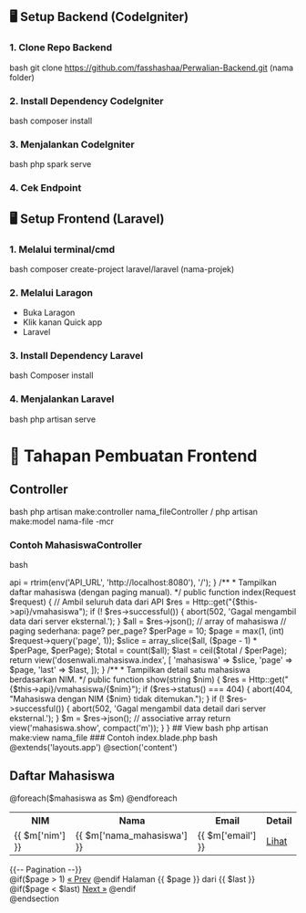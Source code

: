 ## 🖥️ Setup Backend (CodeIgniter)

### 1. Clone Repo Backend
bash
git clone https://github.com/fasshashaa/Perwalian-Backend.git (nama folder)


### 2. Install Dependency CodeIgniter
bash
composer install


### 3. Menjalankan CodeIgniter
bash
php spark serve

### 4. Cek Endpoint


## 🖥️ Setup Frontend (Laravel)

### 1. Melalui terminal/cmd
bash
composer create-project laravel/laravel (nama-projek)


### 2. Melalui Laragon
- Buka Laragon
- Klik kanan Quick app
- Laravel

### 3. Install Dependency Laravel
bash
Composer install


### 4. Menjalankan Laravel
bash
php artisan serve


# 📅 Tahapan Pembuatan Frontend

## Controller
bash
php artisan make:controller nama_fileController / php artisan make:model nama-file -mcr


### Contoh MahasiswaController
bash
<?php

namespace App\Http\Controllers;

use Illuminate\Http\Request;
use Illuminate\Support\Facades\Http;

class MahasiswaController extends Controller
{
    
    /** Base URL API, diambil dari .env */
    protected string $api;

    public function __construct()
    {
        $this->api = rtrim(env('API_URL', 'http://localhost:8080'), '/');
    }

    /**
     * Tampilkan daftar mahasiswa (dengan paging manual).
     */
    public function index(Request $request)
    {
        // Ambil seluruh data dari API
        $res = Http::get("{$this->api}/vmahasiswa");
        if (! $res->successful()) {
            abort(502, 'Gagal mengambil data dari server eksternal.');
        }

        $all = $res->json(); // array of mahasiswa
        // paging sederhana: page? per_page?
        $perPage = 10;
        $page    = max(1, (int) $request->query('page', 1));
        $slice   = array_slice($all, ($page - 1) * $perPage, $perPage);
        $total   = count($all);
        $last    = ceil($total / $perPage);

        return view('dosenwali.mahasiswa.index', [
            'mahasiswa' => $slice,
            'page'      => $page,
            'last'      => $last,
        ]);
    }

    /**
     * Tampilkan detail satu mahasiswa berdasarkan NIM.
     */
    public function show(string $nim)
    {
        $res = Http::get("{$this->api}/vmahasiswa/{$nim}");
        if ($res->status() === 404) {
            abort(404, "Mahasiswa dengan NIM {$nim} tidak ditemukan.");
        }
        if (! $res->successful()) {
            abort(502, 'Gagal mengambil data detail dari server eksternal.');
        }

        $m = $res->json(); // associative array
        return view('mahasiswa.show', compact('m'));
    }
}


## View
bash
php artisan make:view nama_file


### Contoh index.blade.php
bash
@extends('layouts.app')
@section('content')
<h2>Daftar Mahasiswa</h2>

<table>
  <tr>
    <th>NIM</th><th>Nama</th><th>Email</th><th>Detail</th>
  </tr>
  @foreach($mahasiswa as $m)
    <tr>
      <td>{{ $m['nim'] }}</td>
      <td>{{ $m['nama_mahasiswa'] }}</td>
      <td>{{ $m['email'] }}</td>
      <td>
        <a href="{{ route('mahasiswa.show', $m['nim']) }}">Lihat</a>
      </td>
    </tr>
  @endforeach
</table>

{{-- Pagination --}}
<div>
  @if($page > 1)
    <a href="{{ route('mahasiswa.index', ['page'=>$page-1]) }}">« Prev</a>
  @endif
  Halaman {{ $page }} dari {{ $last }}
  @if($page < $last)
    <a href="{{ route('mahasiswa.index', ['page'=>$page+1]) }}">Next »</a>
  @endif
</div>
@endsection
